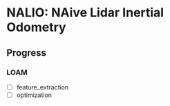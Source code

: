 # NALIO: NAive Lidar Inertial Odometry

## Progress

### LOAM
- [ ] feature_extraction
- [ ] optimization
